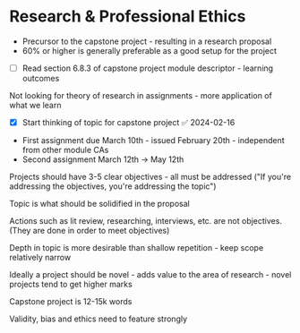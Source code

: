 
# Research & Professional Ethics

- Precursor to the capstone project - resulting in a research proposal
- 60% or higher is generally preferable as a good setup for the project

- [ ] Read section 6.8.3 of capstone project module descriptor - learning outcomes

Not looking for theory of research in assignments - more application of what we learn

- [x] Start thinking of topic for capstone project ✅ 2024-02-16

- First assignment due March 10th - issued February 20th - independent from other module CAs
- Second assignment March 12th -> May 12th

Projects should have 3-5 clear objectives - all must be addressed ("If you're addressing the objectives, you're addressing the topic")

Topic is what should be solidified in the proposal

Actions such as lit review, researching, interviews, etc. are not objectives. (They are done in order to meet objectives)

Depth in topic is more desirable than shallow repetition - keep scope relatively narrow

Ideally a project should be novel - adds value to the area of research - novel projects tend to get higher marks

Capstone project is 12-15k words

Validity, bias and ethics need to feature strongly 




